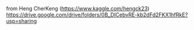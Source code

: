 from Heng CherKeng (https://www.kaggle.com/hengck23)
https://drive.google.com/drive/folders/0B_DICebvRE-kb2dFd2FKX1hfRkE?usp=sharing